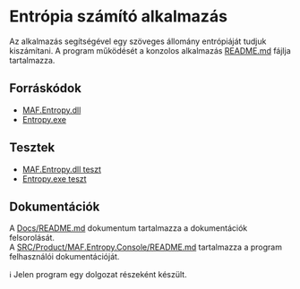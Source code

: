 # Entrópia számító alkalmazás

Az alkalmazás segítségével egy szöveges állomány entrópiáját tudjuk kiszámítani.
A program működését a konzolos alkalmazás [README.md](SRC/Product/MAF.Entropy.Console/README.md) fájlja tartalmazza.

## Forráskódok

- [MAF.Entropy.dll](SRC/Library/MAF.Entropy)
- [Entropy.exe](SRC/Product/MAF.Entropy.Console)

## Tesztek

- [MAF.Entropy.dll teszt](SRC/Library/MAF.Entropy.Test)
- [Entropy.exe teszt](SRC/Product/MAF.Entropy.Console.Test)

## Dokumentációk

A [Docs/README.md](Docs/README.md) dokumentum tartalmazza a dokumentációk felsorolását.  
A [SRC/Product/MAF.Entropy.Console/README.md](SRC/Product/MAF.Entropy.Console/README.md) tartalmazza a program felhasználói dokumentációját.

:information_source: Jelen program egy dolgozat részeként készült.
